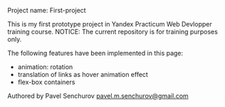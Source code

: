Project name: First-project


This is my first prototype project in Yandex Practicum Web Devlopper training course. 
NOTICE: The current repository is for training purposes only. 

The following features have been implemented in this page:

- animation: rotation
- translation of links as hover animation effect
- flex-box containers

Authored by Pavel Senchurov
pavel.m.senchurov@gmail.com